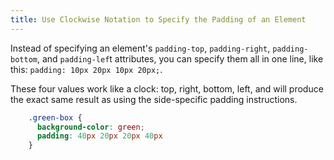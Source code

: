 ```yaml
---
title: Use Clockwise Notation to Specify the Padding of an Element
---
```

Instead of specifying an element's `padding-top`, `padding-right`, `padding-bottom`, and `padding-lef`t attributes, you can specify them all in one line, like this: `padding: 10px 20px 10px 20px;`.

These four values work like a clock: top, right, bottom, left, and will produce the exact same result as using the side-specific padding instructions.

```css
    .green-box {
      background-color: green;
      padding: 40px 20px 20px 40px
    }
```
